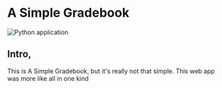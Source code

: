# A Simple Gradebook
![Python application](https://github.com/boyuan12/A-Simple-Gradebook/workflows/Python%20application/badge.svg)

## Intro,
This is A Simple Gradebook, but it's really not that simple. This web app was more like all in one kind 